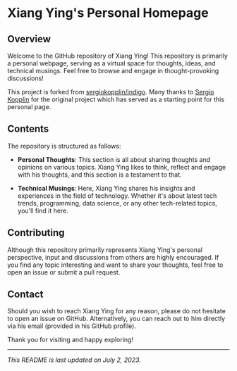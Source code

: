 # Xiang Ying's Personal Homepage

## Overview

Welcome to the GitHub repository of Xiang Ying! This repository is primarily a personal webpage, serving as a virtual space for thoughts, ideas, and technical musings. Feel free to browse and engage in thought-provoking discussions!

This project is forked from [sergiokopplin/indigo](https://github.com/sergiokopplin/indigo). Many thanks to [Sergio Kopplin](https://github.com/sergiokopplin) for the original project which has served as a starting point for this personal page.

## Contents

The repository is structured as follows:

- **Personal Thoughts**: This section is all about sharing thoughts and opinions on various topics. Xiang Ying likes to think, reflect and engage with his thoughts, and this section is a testament to that.

- **Technical Musings**: Here, Xiang Ying shares his insights and experiences in the field of technology. Whether it's about latest tech trends, programming, data science, or any other tech-related topics, you'll find it here.

## Contributing

Although this repository primarily represents Xiang Ying's personal perspective, input and discussions from others are highly encouraged. If you find any topic interesting and want to share your thoughts, feel free to open an issue or submit a pull request.

## Contact

Should you wish to reach Xiang Ying for any reason, please do not hesitate to open an issue on GitHub. Alternatively, you can reach out to him directly via his email (provided in his GitHub profile).

Thank you for visiting and happy exploring!

---

_This README is last updated on July 2, 2023._